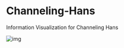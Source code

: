 # Channeling-Hans
Information Visualization for Channeling Hans

![img](http://github.com/leejoonsung007/Channeling-Hans/Channeling_Hans/Channeling_Hans.gif)
